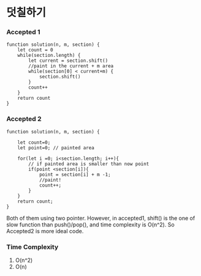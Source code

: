 # 덧칠하기

### Accepted 1

```
function solution(n, m, section) {
    let count = 0
    while(section.length) {
        let current = section.shift()
        //paint in the current + m area
        while(section[0] < current+m) {
            section.shift()
        }
        count++
    }
    return count
}
```



### Accepted 2
```
function solution(n, m, section) {

	let count=0;
	let point=0; // painted area
	
	for(let i =0; i<section.length; i++){
		// if painted area is smaller than now point
		if(point <section[i]){
			point = section[i] + m -1;
			//paint! 
			count++;
		}
	}
	return count;
}
```

Both of them using two pointer. However, in accepted1, shift() is the one of slow function than push()/pop(), and time complexity is O(n^2). So Accepted2 is more ideal code.

### Time Complexity
1. O(n^2)
2. O(n)